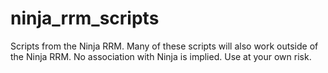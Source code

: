 # ninja_rrm_scripts
Scripts from the Ninja RRM. Many of these scripts will also work outside of the Ninja RRM. No association with Ninja is implied. Use at your own risk.

